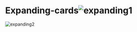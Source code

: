 # Expanding-cards![expanding1](https://user-images.githubusercontent.com/92670560/233100273-8231982f-793f-4a36-9eed-f9091f83d638.png)
![expanding2](https://user-images.githubusercontent.com/92670560/233100288-4b217eb1-0fe0-4199-b04a-aa7673015578.png)

